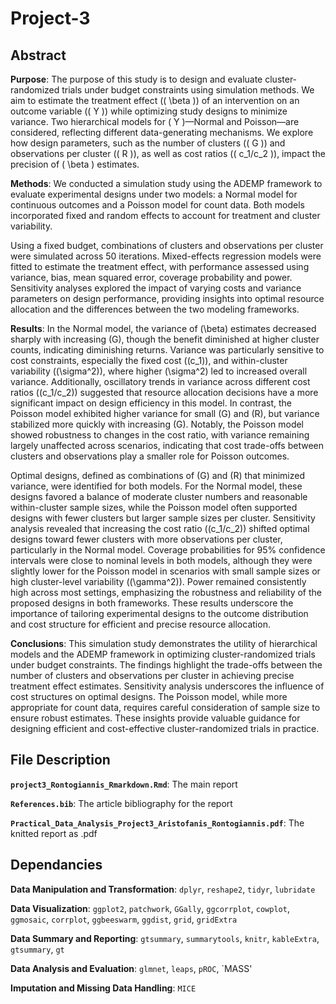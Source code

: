 # Project-3

## Abstract

 **Purpose**: The purpose of this study is to design and evaluate cluster-randomized trials under budget constraints using simulation methods. We aim to estimate the treatment effect (\( \beta \)) of an intervention on an outcome variable (\( Y \)) while optimizing study designs to minimize variance. Two hierarchical models for \( Y \)—Normal and Poisson—are considered, reflecting different data-generating mechanisms. We explore how design parameters, such as the number of clusters (\( G \)) and observations per cluster (\( R \)), as well as cost ratios (\( c_1/c_2 \)), impact the precision of \( \beta \) estimates.

  **Methods**: We conducted a simulation study using the ADEMP framework to evaluate experimental designs under two models: a Normal model for continuous outcomes and a Poisson model for count data. Both models incorporated fixed and random effects to account for treatment and cluster variability.

  Using a fixed budget, combinations of clusters and observations per cluster were simulated across 50 iterations. Mixed-effects regression models were fitted to estimate the treatment effect, with performance assessed using variance, bias, mean squared error, coverage probability and power. Sensitivity analyses explored the impact of varying costs and variance parameters on design performance, providing insights into optimal resource allocation and the differences between the two modeling frameworks.
  
  **Results**: In the Normal model, the variance of \(\beta\) estimates decreased sharply with increasing \(G\), though the benefit diminished at higher cluster counts, indicating diminishing returns. Variance was particularly sensitive to cost constraints, especially the fixed cost (\(c_1\)), and within-cluster variability (\(\sigma^2\)), where higher \(\sigma^2\) led to increased overall variance. Additionally, oscillatory trends in variance across different cost ratios (\(c_1/c_2\)) suggested that resource allocation decisions have a more significant impact on design efficiency in this model. In contrast, the Poisson model exhibited higher variance for small \(G\) and \(R\), but variance stabilized more quickly with increasing \(G\). Notably, the Poisson model showed robustness to changes in the cost ratio, with variance remaining largely unaffected across scenarios, indicating that cost trade-offs between clusters and observations play a smaller role for Poisson outcomes.

  Optimal designs, defined as combinations of \(G\) and \(R\) that minimized variance, were identified for both models. For the Normal model, these designs favored a balance of moderate cluster numbers and reasonable within-cluster sample sizes, while the Poisson model often supported designs with fewer clusters but larger sample sizes per cluster. Sensitivity analysis revealed that increasing the cost ratio (\(c_1/c_2\)) shifted optimal designs toward fewer clusters with more observations per cluster, particularly in the Normal model. Coverage probabilities for 95% confidence intervals were close to nominal levels in both models, although they were slightly lower for the Poisson model in scenarios with small sample sizes or high cluster-level variability (\(\gamma^2\)). Power remained consistently high across most settings, emphasizing the robustness and reliability of the proposed designs in both frameworks. These results underscore the importance of tailoring experimental designs to the outcome distribution and cost structure for efficient and precise resource allocation.
  
  **Conclusions**: This simulation study demonstrates the utility of hierarchical models and the ADEMP framework in optimizing cluster-randomized trials under budget constraints. The findings highlight the trade-offs between the number of clusters and observations per cluster in achieving precise treatment effect estimates. Sensitivity analysis underscores the influence of cost structures on optimal designs. The Poisson model, while more appropriate for count data, requires careful consideration of sample size to ensure robust estimates. These insights provide valuable guidance for designing efficient and cost-effective cluster-randomized trials in practice.

## File Description

**`project3_Rontogiannis_Rmarkdown.Rmd`**: The main report

**`References.bib`**: The article bibliography for the report

**`Practical_Data_Analysis_Project3_Aristofanis_Rontogiannis.pdf`**: The knitted report as .pdf

## Dependancies

**Data Manipulation and Transformation**: `dplyr`, `reshape2`, `tidyr`, `lubridate`

**Data Visualization**: `ggplot2`, `patchwork`, `GGally`, `ggcorrplot`, `cowplot`, `ggmosaic`, `corrplot`, `ggbeeswarm`, `ggdist`, `grid`, `gridExtra`

**Data Summary and Reporting**: `gtsummary`, `summarytools`, `knitr`, `kableExtra`, `gtsummary`, `gt`

**Data Analysis and Evaluation**: `glmnet`, `leaps`, `pROC`, `MASS'

**Imputation and Missing Data Handling**: `MICE`


